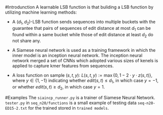 #Introdunction
A learnable LSB function is that buliding a LSB function by utilizing machine learning methods:

- A $(d_1,d_2)$-LSB function sends sequences into multiple buckets with the guarantee that pairs of sequences of edit distance at most $d_1$ can be found within a same bucket while those of edit distance at least $d_2$ do not share any. 

-  A Siamese neural network is used as a training framework in which the inner model is an inception neural network. The inception neural network merged a set of CNNs which adopted various sizes of kenels is applied to capture kmer features from sequences.

- A loss function on sample $(s,t,y)$: $L(s,t,y) := \max\lbrace0, 1-2\cdot y\cdot z(s,t)\rbrace$, where $y \in \lbrace1, -1\rbrace$ indicating whether $edit(s,t) \le d_1$, in which case $y = -1$, or whether $edit(s,t) \ge d_2$, in which case $y = 1$.

#Examples
The `siaincp_runner.py` is a trainer of Siamese Neural Network.
 `tester.py` in `seq_n20/functions` is a small example of testing data  `seq-n20-ED15-2.txt` for the trained stored in `trained models`.